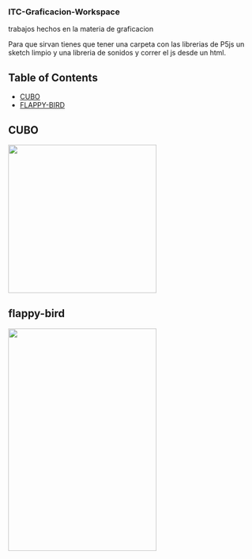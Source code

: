 ### ITC-Graficacion-Workspace
trabajos hechos en la materia de graficacion 

Para que sirvan tienes que tener una carpeta con las librerias de P5js
un sketch limpio y una libreria de sonidos  y correr el js desde un html.


## Table of Contents


* [CUBO](#CUBO)
* [FLAPPY-BIRD](#flappy-bird)


## CUBO
 <img src="https://github.com/josejoelL/ITC-Graficacion-Workspace/blob/master/U1-2D/cubo.gif"
       width="300" height="300" >


## flappy-bird
 <img src="https://github.com/josejoelL/ITC-Graficacion-Workspace/blob/master/U2-3D/mobile.gif" 
 width="300" height="450">
